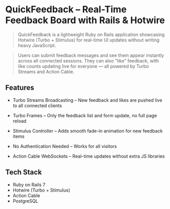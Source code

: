 # QuickFeedback – Real-Time Feedback Board with Rails & Hotwire

> QuickFeedback is a lightweight Ruby on Rails application showcasing Hotwire (Turbo + Stimulus) for real-time UI updates without writing heavy JavaScript.

> Users can submit feedback messages and see them appear instantly across all connected sessions. They can also "like" feedback, with like counts updating live for everyone — all powered by Turbo Streams and Action Cable.

## Features

- Turbo Streams Broadcasting – New feedback and likes are pushed live to all connected clients

- Turbo Frames – Only the feedback list and form update, no full page reload

- Stimulus Controller – Adds smooth fade-in animation for new feedback items

- No Authentication Needed – Works for all visitors

- Action Cable WebSockets – Real-time updates without extra JS libraries

## Tech Stack

- Ruby on Rails 7
- Hotwire (Turbo + Stimulus)
- Action Cable
- PostgreSQL
